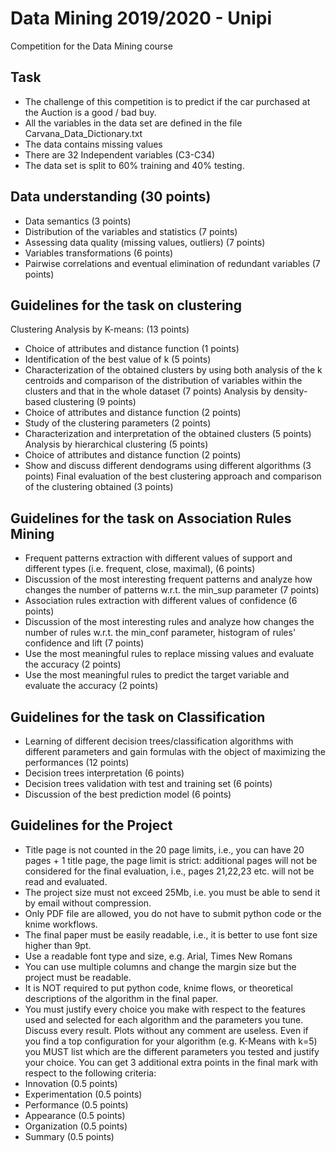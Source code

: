# Data Mining 2019/2020 - Unipi
Competition for the Data Mining course

## Task
- The challenge of this competition is to predict if the car purchased at the Auction is a good / bad buy.
- All the variables in the data set are defined in the file Carvana_Data_Dictionary.txt
- The data contains missing values
- There are 32 Independent variables (C3-C34)
- The data set is split to 60% training and 40% testing.


## Data understanding (30 points)
- Data semantics (3 points)
- Distribution of the variables and statistics (7 points)
- Assessing data quality (missing values, outliers) (7 points)
- Variables transformations (6 points)
- Pairwise correlations and eventual elimination of redundant variables (7 points)

## Guidelines for the task on clustering
Clustering Analysis by K-means: (13 points)
- Choice of attributes and distance function (1 points)
- Identification of the best value of k (5 points)
- Characterization of the obtained clusters by using both analysis of the k centroids and comparison of the distribution of variables within the clusters and that in the whole dataset (7 points)
Analysis by density-based clustering (9 points)
- Choice of attributes and distance function (2 points)
- Study of the clustering parameters (2 points)
- Characterization and interpretation of the obtained clusters (5 points)
Analysis by hierarchical clustering (5 points)
- Choice of attributes and distance function (2 points)
- Show and discuss different dendograms using different algorithms (3 points)
Final evaluation of the best clustering approach and comparison of the clustering obtained (3 points)

## Guidelines for the task on Association Rules Mining
- Frequent patterns extraction with different values of support and different types (i.e. frequent, close, maximal), (6 points)
- Discussion of the most interesting frequent patterns and analyze how changes the number of patterns w.r.t. the min_sup parameter (7 points)
- Association rules extraction with different values of confidence (6 points)
- Discussion of the most interesting rules and analyze how changes the number of rules w.r.t. the min_conf parameter, histogram of rules' confidence and lift (7 points)
- Use the most meaningful rules to replace missing values and evaluate the accuracy (2 points)
- Use the most meaningful rules to predict the target variable and evaluate the accuracy (2 points)

## Guidelines for the task on Classification
- Learning of different decision trees/classification algorithms with different parameters and gain formulas with the object of maximizing the performances (12 points)
- Decision trees interpretation (6 points)
- Decision trees validation with test and training set (6 points)
- Discussion of the best prediction model (6 points)

## Guidelines for the Project
- Title page is not counted in the 20 page limits, i.e., you can have 20 pages + 1 title page, the page limit is strict: additional pages will not be considered for the final evaluation, i.e., pages 21,22,23 etc. will not be read and evaluated.
- The project size must not exceed 25Mb, i.e. you must be able to send it by email without compression.
- Only PDF file are allowed, you do not have to submit python code or the knime workflows.
- The final paper must be easily readable, i.e., it is better to use font size higher than 9pt.
- Use a readable font type and size, e.g. Arial, Times New Romans
- You can use multiple columns and change the margin size but the project must be readable.
- It is NOT required to put python code, knime flows, or theoretical descriptions of the algorithm in the final paper.
- You must justify every choice you make with respect to the features used and selected for each algorithm and the parameters you tune. Discuss every result. Plots without any comment are useless. Even if you find a top configuration for your algorithm (e.g. K-Means with k=5) you MUST list which are the different parameters you tested and justify your choice.
You can get 3 additional extra points in the final mark with respect to the following criteria:
- Innovation (0.5 points)
- Experimentation (0.5 points)
- Performance (0.5 points)
- Appearance (0.5 points)
- Organization (0.5 points)
- Summary (0.5 points)
